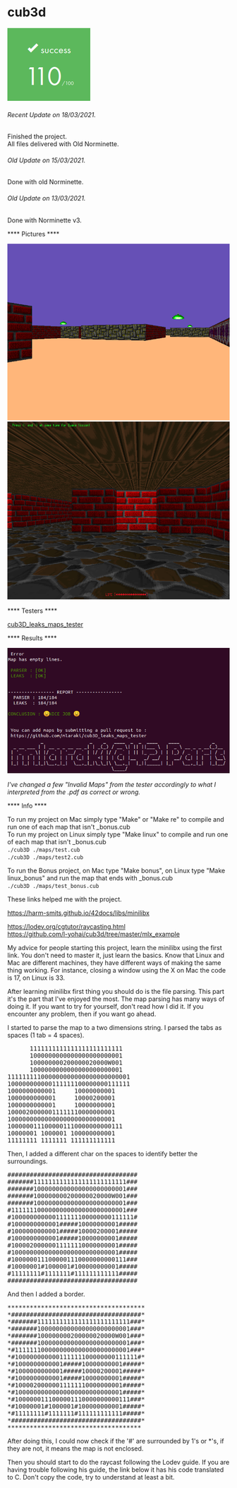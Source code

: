 # cub3d

![GitHub Logo](/extras/images/Success.png)

###### <i>Recent Update on 18/03/2021.</i>
Finished the project.\
All files delivered with Old Norminette.

###### <i>Old Update on 15/03/2021.</i>
Done with old Norminette.

###### <i>Old Update on 13/03/2021.</i>
Done with Norminette v3.

**** Pictures ****

![GitHub Logo](/extras/images/picture_1.png)\
![GitHub Logo](/extras/images/picture_2.png)

**** Testers ****

[cub3D_leaks_maps_tester](https://github.com/mlaraki/cub3D_leaks_maps_tester)

**** Results ****

![GitHub Logo](/extras/images/cub3D_leaks_maps_tester.png)

*I've changed a few "Invalid Maps" from the tester accordingly to what I interpreted from the .pdf as correct or wrong.*


**** Info ****

To run my project on Mac simply type "Make" or "Make re" to compile and run one of each map that isn't _bonus.cub \
To run my project on Linux simply type "Make linux" to compile and run one of each map that isn't _bonus.cub \
`./cub3D ./maps/test.cub` \
`./cub3D ./maps/test2.cub` 

To run the Bonus project, on Mac type "Make bonus", on Linux type "Make linux_bonus" and run the map that ends with _bonus.cub \
`./cub3D ./maps/test_bonus.cub` 

These links helped me with the project.

https://harm-smits.github.io/42docs/libs/minilibx

https://lodev.org/cgtutor/raycasting.html \
https://github.com/l-yohai/cub3d/tree/master/mlx_example

My advice for people starting this project, learn the minilibx using the first link. You don't need to master it, just learn the basics. Know that Linux and Mac are different machines, they have different ways of making the same thing working. For instance, closing a window using the X on Mac the code is 17, on Linux is 33. 

After learning minilibx first thing you should do is the file parsing. This part it's the part that I've enjoyed the most. The map parsing has many ways of doing it. If you want to try for yourself, don't read how I did it. If you encounter any problem, then if you want go ahead.

I started to parse the map to a two dimensions string. I parsed the tabs as spaces (1 tab = 4 spaces).

<pre>
      1111111111111111111111111
      1000000000000000000000001
      100000000200000020000W001
      1000000000000000000000001
111111111000000000000000000000001
100000000000111111100000000111111
1000000000001     10000000001
1000000000001     10000200001
1000000000001     10000000001
10000200000011111110000000001
10000000000000000000000000001
1000000111000001110000000000111
10000001 1000001 100000000001
11111111 1111111 111111111111
</pre>

Then, I added a different char on the spaces to identify better the surroundings.

<pre>
###################################
#######1111111111111111111111111###
#######1000000000000000000000001###
#######100000000200000020000W001###
#######1000000000000000000000001###
#1111111000000000000000000000001###
#100000000000111111100000000111111#
#1000000000001#####10000000001#####
#1000000000001#####10000200001#####
#1000000000001#####10000000001#####
#10000200000011111110000000001#####
#10000000000000000000000000001#####
#1000000111000001110000000000111###
#10000001#1000001#100000000001#####
#11111111#1111111#111111111111#####
###################################
</pre>

And then I added a border.

<pre>
*************************************
*###################################*
*#######1111111111111111111111111###*
*#######1000000000000000000000001###*
*#######100000000200000020000W001###*
*#######1000000000000000000000001###*
*#1111111000000000000000000000001###*
*#100000000000111111100000000111111#*
*#1000000000001#####10000000001#####*
*#1000000000001#####10000200001#####*
*#1000000000001#####10000000001#####*
*#10000200000011111110000000001#####*
*#10000000000000000000000000001#####*
*#1000000111000001110000000000111###*
*#10000001#1000001#100000000001#####*
*#11111111#1111111#111111111111#####*
*###################################*
************************************
</pre>

After doing this, I could now check if the '#' are surrounded by 1's or *'s, if they are not, it means the map is not enclosed.

Then you should start to do the raycast following the Lodev guide. If you are having trouble following his guide, the link below it has his code translated to C.
Don't copy the code, try to understand at least a bit.
